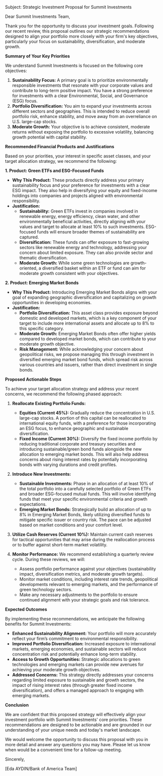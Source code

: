 Subject: Strategic Investment Proposal for Summit Investments

Dear Summit Investments Team,

Thank you for the opportunity to discuss your investment goals. Following our recent review, this proposal outlines our strategic recommendations designed to align your portfolio more closely with your firm's key objectives, particularly your focus on sustainability, diversification, and moderate growth.

**Summary of Your Key Priorities**

We understand Summit Investments is focused on the following core objectives:

1. **Sustainability Focus:** A primary goal is to prioritize environmentally responsible investments that resonate with your corporate values and contribute to long-term positive impact. You have a strong preference for investments with a clear Environmental, Social, and Governance (ESG) focus.
2. **Portfolio Diversification:** You aim to expand your investments across different sectors and geographies. This is intended to reduce overall portfolio risk, enhance stability, and move away from an overreliance on U.S. large-cap stocks.
3. **Moderate Growth:** Your objective is to achieve consistent, moderate returns without exposing the portfolio to excessive volatility, balancing growth potential with capital stability.

**Recommended Financial Products and Justifications**

Based on your priorities, your interest in specific asset classes, and your target allocation strategy, we recommend the following:

**1. Product: Green ETFs and ESG-Focused Funds**

* **Why This Product:** These products directly address your primary sustainability focus and your preference for investments with a clear ESG impact. They also help in diversifying your equity and fixed-income holdings into companies and projects aligned with environmental responsibility.
* **Justification:**
  * **Sustainability:** Green ETFs invest in companies involved in renewable energy, energy efficiency, clean water, and other environmentally beneficial activities, directly aligning with your values and target to allocate at least 10% to such investments. ESG-focused funds will ensure broader themes of sustainability are captured.
  * **Diversification:** These funds can offer exposure to fast-growing sectors like renewable energy and technology, addressing your concern about limited exposure. They can also provide sector and thematic diversification.
  * **Moderate Growth:** While some green technologies are growth-oriented, a diversified basket within an ETF or fund can aim for moderate growth consistent with your objectives.

**2. Product: Emerging Market Bonds**

* **Why This Product:** Introducing Emerging Market Bonds aligns with your goal of expanding geographic diversification and capitalizing on growth opportunities in developing economies.
* **Justification:**
  * **Portfolio Diversification:** This asset class provides exposure beyond domestic and developed markets, which is a key component of your target to include more international assets and allocate up to 8% to this specific category.
  * **Moderate Growth:** Emerging Market Bonds often offer higher yields compared to developed market bonds, which can contribute to your moderate growth objective.
  * **Risk Management:** While acknowledging your concern about geopolitical risks, we propose managing this through investment in diversified emerging market bond funds, which spread risk across various countries and issuers, rather than direct investment in single bonds.

**Proposed Actionable Steps**

To achieve your target allocation strategy and address your recent concerns, we recommend the following phased approach:

1. **Reallocate Existing Portfolio Funds:**
    * **Equities (Current 45%):** Gradually reduce the concentration in U.S. large-cap stocks. A portion of this capital can be reallocated to international equity funds, with a preference for those incorporating an ESG focus, to enhance geographic and sustainable diversification.
    * **Fixed Income (Current 30%):** Diversify the fixed income portfolio by reducing traditional corporate and treasury securities and introducing sustainable/green bond funds alongside the new allocation to emerging market bonds. This will also help address concerns about rising interest rates by potentially incorporating bonds with varying durations and credit profiles.

2. **Introduce New Investments:**
    * **Sustainable Investments:** Phase in an allocation of at least 10% of the total portfolio into a carefully selected portfolio of Green ETFs and broader ESG-focused mutual funds. This will involve identifying funds that meet your specific environmental criteria and growth expectations.
    * **Emerging Market Bonds:** Strategically build an allocation of up to 8% in Emerging Market Bonds, likely utilizing diversified funds to mitigate specific issuer or country risk. The pace can be adjusted based on market conditions and your comfort level.

3. **Utilize Cash Reserves (Current 10%):** Maintain current cash reserves for tactical opportunities that may arise during the reallocation process or to buffer against short-term market volatility.

4. **Monitor Performance:** We recommend establishing a quarterly review cycle. During these reviews, we will:
    * Assess portfolio performance against your objectives (sustainability impact, diversification metrics, and moderate growth targets).
    * Monitor market conditions, including interest rate trends, geopolitical developments relevant to emerging markets, and the performance of green technology sectors.
    * Make any necessary adjustments to the portfolio to ensure continued alignment with your strategic goals and risk tolerance.

**Expected Outcomes**

By implementing these recommendations, we anticipate the following benefits for Summit Investments:

* **Enhanced Sustainability Alignment:** Your portfolio will more accurately reflect your firm’s commitment to environmental responsibility.
* **Improved Portfolio Diversification:** Increased exposure to international markets, emerging economies, and sustainable sectors will reduce concentration risk and potentially enhance long-term stability.
* **Access to Growth Opportunities:** Strategic allocations to green technologies and emerging markets can provide new avenues for achieving your moderate growth objectives.
* **Addressed Concerns:** This strategy directly addresses your concerns regarding limited exposure to sustainable and growth sectors, the impact of rising interest rates (through greater fixed income diversification), and offers a managed approach to engaging with emerging markets.

**Conclusion**

We are confident that this proposed strategy will effectively align your investment portfolio with Summit Investments' core priorities. These recommendations are designed to be actionable and are grounded in our understanding of your unique needs and today's market landscape.

We would welcome the opportunity to discuss this proposal with you in more detail and answer any questions you may have. Please let us know when would be a convenient time for a follow-up meeting.

Sincerely,

[Eda AYDIN/Bank of America Team]
